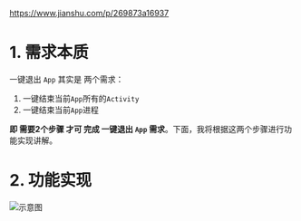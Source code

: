 https://www.jianshu.com/p/269873a16937

# 1. 需求本质
一键退出 `App` 其实是 两个需求：
1. 一键结束当前`App`所有的`Activity` 
2. 一键结束当前`App`进程

**即 需要2个步骤 才可 完成 一键退出 `App` 需求**。下面，我将根据这两个步骤进行功能实现讲解。

# 2. 功能实现

![示意图](http://upload-images.jianshu.io/upload_images/944365-2db15a6ac03d23b1.png?imageMogr2/auto-orient/strip%7CimageView2/2/w/1240)